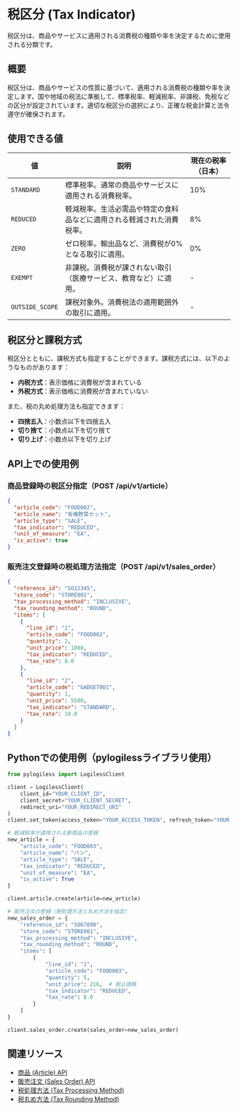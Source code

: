 # 税区分 (Tax Indicator)

税区分は、商品やサービスに適用される消費税の種類や率を決定するために使用される分類です。

## 概要

税区分は、商品やサービスの性質に基づいて、適用される消費税の種類や率を決定します。国や地域の税法に準拠して、標準税率、軽減税率、非課税、免税などの区分が設定されています。適切な税区分の選択により、正確な税金計算と法令遵守が確保されます。

## 使用できる値

| 値 | 説明 | 現在の税率（日本） |
|------|------|------|
| `STANDARD` | 標準税率。通常の商品やサービスに適用される消費税率。 | 10% |
| `REDUCED` | 軽減税率。生活必需品や特定の食料品などに適用される軽減された消費税率。 | 8% |
| `ZERO` | ゼロ税率。輸出品など、消費税が0%となる取引に適用。 | 0% |
| `EXEMPT` | 非課税。消費税が課されない取引（医療サービス、教育など）に適用。 | - |
| `OUTSIDE_SCOPE` | 課税対象外。消費税法の適用範囲外の取引に適用。 | - |

## 税区分と課税方式

税区分とともに、課税方式も指定することができます。課税方式には、以下のようなものがあります：

- **内税方式**：表示価格に消費税が含まれている
- **外税方式**：表示価格に消費税が含まれていない

また、税の丸め処理方法も指定できます：

- **四捨五入**：小数点以下を四捨五入
- **切り捨て**：小数点以下を切り捨て
- **切り上げ**：小数点以下を切り上げ

## API上での使用例

### 商品登録時の税区分指定（POST /api/v1/article）

```json
{
  "article_code": "FOOD002",
  "article_name": "有機野菜セット",
  "article_type": "SALE",
  "tax_indicator": "REDUCED",
  "unit_of_measure": "EA",
  "is_active": true
}
```

### 販売注文登録時の税処理方法指定（POST /api/v1/sales_order）

```json
{
  "reference_id": "SO12345",
  "store_code": "STORE001",
  "tax_processing_method": "INCLUSIVE",
  "tax_rounding_method": "ROUND",
  "items": [
    {
      "line_id": "1",
      "article_code": "FOOD002",
      "quantity": 2,
      "unit_price": 1080,
      "tax_indicator": "REDUCED",
      "tax_rate": 8.0
    },
    {
      "line_id": "2",
      "article_code": "GADGET001",
      "quantity": 1,
      "unit_price": 5500,
      "tax_indicator": "STANDARD",
      "tax_rate": 10.0
    }
  ]
}
```

## Pythonでの使用例（pylogilessライブラリ使用）

```python
from pylogiless import LogilessClient

client = LogilessClient(
    client_id="YOUR_CLIENT_ID",
    client_secret="YOUR_CLIENT_SECRET",
    redirect_uri="YOUR_REDIRECT_URI"
)
client.set_token(access_token="YOUR_ACCESS_TOKEN", refresh_token="YOUR_REFRESH_TOKEN")

# 軽減税率が適用される新商品の登録
new_article = {
    "article_code": "FOOD003",
    "article_name": "パン",
    "article_type": "SALE",
    "tax_indicator": "REDUCED",
    "unit_of_measure": "EA",
    "is_active": True
}

client.article.create(article=new_article)

# 販売注文の登録（税処理方法と丸め方法を指定）
new_sales_order = {
    "reference_id": "SO67890",
    "store_code": "STORE001",
    "tax_processing_method": "INCLUSIVE",
    "tax_rounding_method": "ROUND",
    "items": [
        {
            "line_id": "1",
            "article_code": "FOOD003",
            "quantity": 5,
            "unit_price": 216,  # 税込価格
            "tax_indicator": "REDUCED",
            "tax_rate": 8.0
        }
    ]
}

client.sales_order.create(sales_order=new_sales_order)
```

## 関連リソース

- [商品 (Article) API](../api/article.md)
- [販売注文 (Sales Order) API](../api/sales_order.md)
- [税処理方法 (Tax Processing Method)](tax_processing_method.md)
- [税丸め方法 (Tax Rounding Method)](tax_rounding_method.md) 